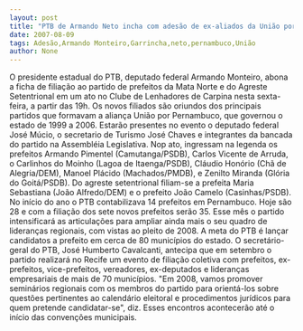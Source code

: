 ```yaml
---
layout: post
title: "PTB de Armando Neto incha com adesão de ex-aliados da União por Pernambuco"
date: 2007-08-09
tags: Adesão,Armando Monteiro,Garrincha,neto,pernambuco,União
author: None
---
```

O presidente estadual do PTB, deputado federal Armando Monteiro, abona a ficha de filia&ccedil;&atilde;o ao partido de prefeitos da Mata Norte e do Agreste Setentrional em um ato no Clube de Lenhadores de Carpina nesta sexta-feira, a partir das 19h. Os novos filiados s&atilde;o oriundos dos principais partidos que formavam a alian&ccedil;a Uni&atilde;o por Pernambuco, que governou o estado de 1999 a 2006. Estar&atilde;o presentes no evento o deputado federal Jos&eacute; M&uacute;cio, o secretario de Turismo Jos&eacute; Chaves e integrantes da bancada do partido na Assembl&eacute;ia Legislativa. 
Nop ato, ingressam na legenda os prefeitos Armando Pimentel (Camutanga/PSDB), Carlos Vicente de Arruda, o Carlinhos do Moinho (Lagoa de Itaenga/PSDB), Cl&aacute;udio Hon&oacute;rio (Ch&atilde; de Alegria/DEM), Manoel Pl&aacute;cido (Machados/PMDB), e Zenilto Miranda (Gl&oacute;ria do Goit&aacute;/PSDB). Do agreste setentrional filiam-se a prefeita Maria Sebastiana (Jo&atilde;o Alfredo/DEM) e o prefeito Jo&atilde;o Camelo (Casinhas/PSDB). 
No in&iacute;cio do ano o PTB contabilizava 14 prefeitos em Pernambuco. Hoje s&atilde;o 28 e com a filia&ccedil;&atilde;o dos sete novos prefeitos ser&atilde;o 35. Esse m&ecirc;s o partido intensificar&aacute; as articula&ccedil;&otilde;es para ampliar ainda mais o seu quadro de lideran&ccedil;as regionais, com vistas ao pleito de 2008. A meta do PTB &eacute; lan&ccedil;ar candidatos a prefeito em cerca de 80 munic&iacute;pios do estado. 
O secret&aacute;rio-geral do PTB, Jos&eacute; Humberto Cavalcanti, antecipa que em setembro o partido realizar&aacute; no Recife um evento de filia&ccedil;&atilde;o coletiva com prefeitos, ex-prefeitos, vice-prefeitos, vereadores, ex-deputados e lideran&ccedil;as empresariais de mais de 70 munic&iacute;pios. &quot;Em 2008, vamos promover semin&aacute;rios regionais com os membros do partido para orient&aacute;-los sobre quest&otilde;es pertinentes ao calend&aacute;rio eleitoral e procedimentos jur&iacute;dicos para quem pretende candidatar-se&quot;, diz. Esses encontros acontecer&atilde;o at&eacute; o in&iacute;cio das conven&ccedil;&otilde;es municipais.  